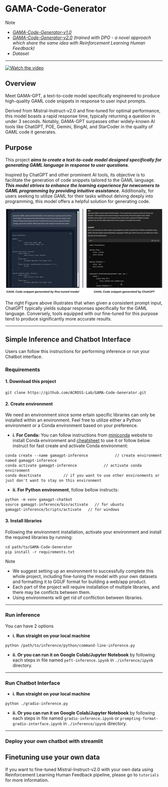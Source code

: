 # GAMA-Code-Generator
> [!NOTE]
> - [_GAMA-Code-Generator-v1.0_](https://huggingface.co/Phanh2532/GAMA-Code-generator-v1.0) 
> - [_GAMA-Code-Generator-v2.0_](https://huggingface.co/Phanh2532/GAMA-Code-generator-v2.0) _(trained with DPO - a novel approach which share the same idea with Reinforcement Learning Human Feedback)_
> - _Dataset_
--------

[![Watch the video]()](https://www.youtube.com/watch?v=7m-WpGrlJ0U)

## Overview 
Meet GAMA-GPT, a text-to-code model specifically engineered to produce high-quality GAML code snippets in response to user input prompts. 

Derived from Mistral-Instruct-v2.0 and fine-tuned for optimal performance, this model boasts a rapid response time, typically returning a question in under 3 seconds. Notably, GAMA-GPT surpasses other widely-known AI tools like ChatGPT, POE, Gemini, BingAI, and StarCoder in the quality of GAML code it generates.


## Purpose
This project **_aims to create a text-to-code model designed specifically for generating GAML language in response to user questions_**. 

Inspired by ChatGPT and other prominent AI tools, its objective is to facilitate the generation of code snippets tailored to the GAML language. **_This model strives to enhance the learning experience for newcomers to GAML programming by providing intuitive assistance._** Additionally, for users seeking to utilize GAML for their tasks without delving deeply into programming, this model offers a helpful solution for generating code.

![](https://github.com/ACROSS-Lab/GAMA-Code-Generator/blob/main/assets/comparison-img.png)

The right Figure above illustrates that when given a consistent prompt input, ChatGPT typically yields subpar responses specifically for the GAML language. Conversely, tools equipped with our fine-tuned for this purpose tend to produce significantly more accurate results.

------

## Simple Inference and Chatbot Interface
Users can follow this instructions for performing inference or run your Chatbot interface.


### Requirements
#### 1. Download this project 
```
git clone https://github.com/ACROSS-Lab/GAMA-Code-Generator.git
```

#### 2. Create environment
We need an environment since some ertain specific libraries can only be installed within an environment.
Feel free to utilize either a Python environment or a Conda environment based on your preference.

  - **i. For Conda:**
          You can follow instructions from  [miniconda](https://docs.anaconda.com/free/miniconda/index.html) website to install Conda environment and [cheatsheet](https://docs.conda.io/projects/conda/en/4.6.0/_downloads/52a95608c49671267e40c689e0bc00ca/conda-cheatsheet.pdf) to use it or follow below instruct for fast create and activate Conda environment:
```
conda create --name gamagpt-inference            // create environment named gamagpt-inference
conda activate gamagpt-inference            // activate conda environment
conda deactivate          // if you want to use other environments or just don't want to stay on this environment
``` 
  - **ii. For Python environment**, follow bellow instructs:
```
python -m venv gamagpt-chatbot
source gamagpt-inference/bin/activate   // for ubuntu
gamagpt-inference/Scripts/activate   // for windows
```
#### 3. Install libraries
Following the environment installation, activate your environment and install the required libraries by running:
```
cd path/to/GAMA-Code-Generator
pip install -r requirements.txt
```
> [!NOTE]
> - We suggest setting up an environment to successfully complete this whole project, including fine-tuning the model with your own datasets and formatting it to GGUF format for building a web/app product.
> - Each part of the project will require installation of multiple libraries, and there may be conflicts between them.
> - Using environments will get rid of confliction between libraries.
------
### Run inference
You can have 2 options
- **i. Run straight on your local machine**
```
python /path/to/inference/python/command-line-inference.py
```
- **ii. Or you can run it on Google Colab/Jupyter Notebook** by following each steps in file named `peft-inference.ipynb` in `./inference/ipynb` directory. 

------
### Run Chatbot Interface
- **i. Run straight on your local machine**
```
python ./gradio-inference.py
```
- **ii. Or you can run it on Google Colab/Jupyter Notebook** by following each steps in file named `gradio-inference.ipynb` or `prompting-format-gradio-interface.ipynb` in `./inference/ipynb` directory. 

------
### Deploy your own chatbot with streamlit


## Finetuning use your own data
If you want to fine-tuned Mistral-Instruct-v2.0 with your own data using Reinforcement Learning Human Feedback pipeline, please go to `tutorials` for more information.
